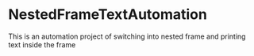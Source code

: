 # NestedFrameTextAutomation
This is an automation project of switching into nested frame and printing text inside the frame
